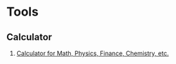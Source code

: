 # Tools

## Calculator
1. [Calculator for Math, Physics, Finance, Chemistry, etc.](https://www.symbolab.com/solver)

